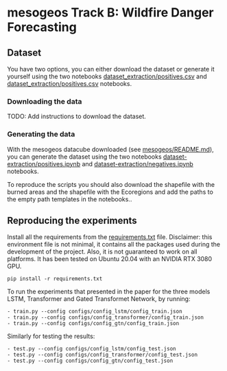 # mesogeos Track B: Wildfire Danger Forecasting

## Dataset

You have two options, you can either download the dataset or generate it yourself using the two notebooks [dataset_extraction/positives.csv](./dataset_extraction/positives.ipynb)
and [dataset_extraction/positives.csv](./dataset_extraction/positives.ipynb) notebooks.

### Downloading the data

TODO: Add instructions to download the dataset.

### Generating the data

With the mesogeos datacube downloaded (see [mesogeos/README.md](/README.md)), you can generate the dataset using the two notebooks [dataset-extraction/positives.ipynb](./dataset-extraction/positives.ipynb)
and [dataset-extraction/negatives.ipynb](./dataset-extraction/negatives.ipynb) notebooks.

To reproduce the scripts you should also download the shapefile with the burned areas and the shapefile with the Ecoregions and add the paths to the empty path templates in the notebooks..

## Reproducing the experiments

Install all the requirements from the [requirements.txt](./requirements.txt) file. Disclaimer: this environment file is not minimal, it contains all the packages used during the development of the project. Also, it is not guaranteed to work on all platforms. It has been tested on Ubuntu 20.04 with an NVIDIA RTX 3080 GPU.

```
pip install -r requirements.txt
```

To run the experiments that presented in the paper for the three models LSTM, Transformer and Gated Transformet Network, by running: 
```
- train.py --config configs/config_lstm/config_train.json 
- train.py --config configs/config_transformer/config_train.json 
- train.py --config configs/config_gtn/config_train.json
```

Similarly for testing the results: 
```
- test.py --config configs/config_lstm/config_test.json 
- test.py --config configs/config_transformer/config_test.json 
- test.py --config configs/config_gtn/config_test.json
```
